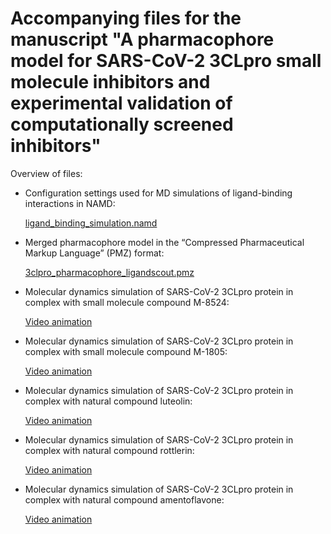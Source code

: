 # Accompanying files for the manuscript "A pharmacophore model for SARS-CoV-2 3CLpro small molecule inhibitors and experimental validation of computationally screened inhibitors"


Overview of files:

- Configuration settings used for MD simulations of ligand-binding interactions in NAMD:

  [ligand_binding_simulation.namd](ligand_binding_simulation.namd)

- Merged pharmacophore model in the “Compressed Pharmaceutical Markup Language” (PMZ) format:

  [3clpro_pharmacophore_ligandscout.pmz](3clpro_pharmacophore_ligandscout.pmz)
  
- Molecular dynamics simulation of SARS-CoV-2 3CLpro protein in complex with small molecule compound M-8524:

  [Video animation](https://youtu.be/_Pzde7GRawM)
  
- Molecular dynamics simulation of SARS-CoV-2 3CLpro protein in complex with small molecule compound M-1805:

  [Video animation](https://youtu.be/Jj5nmU-U6IU)
  
- Molecular dynamics simulation of SARS-CoV-2 3CLpro protein in complex with natural compound luteolin:

  [Video animation](https://youtu.be/RrpM8l70euc)  

- Molecular dynamics simulation of SARS-CoV-2 3CLpro protein in complex with natural compound rottlerin:

  [Video animation](https://youtu.be/uFNJhlSwbNo)

- Molecular dynamics simulation of SARS-CoV-2 3CLpro protein in complex with natural compound amentoflavone:

  [Video animation](https://youtu.be/d_PSBpummo8)


